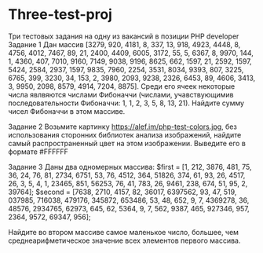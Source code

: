 # Three-test-proj
Три тестовых задания на одну из вакансий в позиции PHP developer
Задание 1
Дан массив [3279, 920, 4181, 8, 337, 13, 918, 4923, 4448, 8, 4756, 4012, 7467, 89, 21, 2400, 4409, 6005, 3172, 55, 5, 6367, 8, 9970, 144, 1, 4360, 407, 7010, 9160, 7149, 9038, 9196, 8625, 662, 1597, 21, 2592, 1597, 5424, 2584, 2937, 1597, 9835, 7960, 2254, 3531, 8034, 9393, 807, 3225, 6765, 399, 3230, 34, 153, 2, 3980, 2093, 9238, 2326, 6453, 89, 4606, 3413, 3, 9950, 2098, 8579, 4914, 7204, 8875]. Среди его ячеек некоторые числа явлвяются числами Фибоначчи (числами, учавствующимив последовательности Фибоначчи: 1, 1, 2, 3, 5, 8, 13, 21). Найдите сумму чисел Фибоначчи в этом массиве.
 
Задание 2
Возьмите картинку https://alef.im/php-test-colors.jpg, без использования сторонних библиотек анализа изображений, найдите самый распространенный цвет на этом изображении. Выведите его в формате #FFFFFF
 
Задание 3
Даны два одномерных массива:
$first = [1, 212, 3876, 481, 75, 36, 24, 76, 81, 2734, 6751, 53, 76, 4512, 364, 51826, 374, 61, 93, 26, 4517, 26, 3, 5, 4, 1, 23465, 851, 56253, 76, 41, 783, 26, 9461, 238, 674, 51, 95, 2, 39764];
$second = [7638, 2710, 4157, 82, 36017, 6397562, 93, 47, 519, 037985, 716038, 479176, 345872, 653486, 53, 48, 652, 9, 7, 4369278, 36, 48576, 2934765, 62973, 645, 62, 5364, 9, 7, 562, 9387, 465, 927346, 957, 2364, 9572, 69347, 956];
 
Найдите во втором массиве самое маленькое число, большее, чем среднеарифметическое значение всех элементов первого массива.
